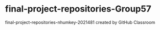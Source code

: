 # final-project-repositories-Group57
final-project-repositories-nhumkey-2021481 created by GitHub Classroom

